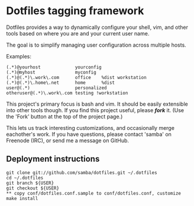 Dotfiles tagging framework
==========================
Dotfiles provides a way to dynamically configure your shell, vim, and other tools based on where you are and your current user name.

The goal is to simplify managing user configuration across multiple hosts.

Examples:

	(.*)@yourhost             yourconfig
	(.*)@myhost               myconfig
	(.*)@(.*)\.work\.com      office    %dist workstation
	(.*)@(.*)\.home\.net      home      %dist
	user@(.*)                 personalized
	otheruser@(.*)\.work\.com testing !workstation


This project's primary focus is bash and vim. It should be easily extensible into other tools though.
If you find this project useful, please ***fork*** it. (Use the 'Fork' button at the top of the project page.)

This lets us track interesting customizations, and occasionally merge eachother's work.
If you have questions, please contact 'samba' on Freenode (IRC), or send me a message on GitHub.


Deployment instructions
-----------------------

	git clone git://github.com/samba/dotfiles.git ~/.dotfiles
	cd ~/.dotfiles
	git branch ${USER}
	git checkout ${USER}
	** copy conf/dotfiles.conf.sample to conf/dotfiles.conf, customize
	make install





